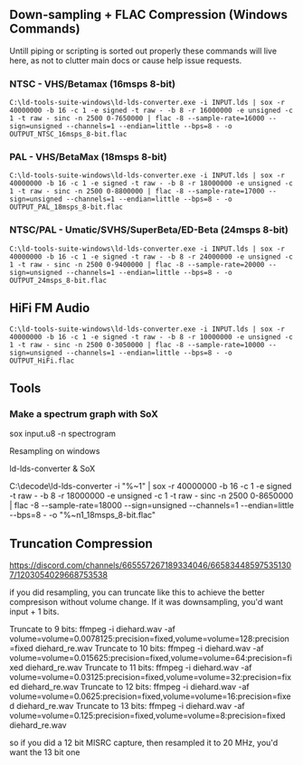 ## Down-sampling + FLAC Compression (Windows Commands)


Untill piping or scripting is sorted out properly these commands will live here, as not to clutter main docs or cause help issue requests. 


### NTSC - VHS/Betamax (16msps 8-bit)

    C:\ld-tools-suite-windows\ld-lds-converter.exe -i INPUT.lds | sox -r 40000000 -b 16 -c 1 -e signed -t raw - -b 8 -r 16000000 -e unsigned -c 1 -t raw - sinc -n 2500 0-7650000 | flac -8 --sample-rate=16000 --sign=unsigned --channels=1 --endian=little --bps=8 - -o OUTPUT_NTSC_16msps_8-bit.flac

### PAL - VHS/BetaMax (18msps 8-bit)

    C:\ld-tools-suite-windows\ld-lds-converter.exe -i INPUT.lds | sox -r 40000000 -b 16 -c 1 -e signed -t raw - -b 8 -r 18000000 -e unsigned -c 1 -t raw - sinc -n 2500 0-8800000 | flac -8 --sample-rate=17000 --sign=unsigned --channels=1 --endian=little --bps=8 - -o OUTPUT_PAL_18msps_8-bit.flac

### NTSC/PAL - Umatic/SVHS/SuperBeta/ED-Beta (24msps 8-bit)

    C:\ld-tools-suite-windows\ld-lds-converter.exe -i INPUT.lds | sox -r 40000000 -b 16 -c 1 -e signed -t raw - -b 8 -r 24000000 -e unsigned -c 1 -t raw - sinc -n 2500 0-9400000 | flac -8 --sample-rate=20000 --sign=unsigned --channels=1 --endian=little --bps=8 - -o OUTPUT_24msps_8-bit.flac

## HiFi FM Audio

    C:\ld-tools-suite-windows\ld-lds-converter.exe -i INPUT.lds | sox -r 40000000 -b 16 -c 1 -e signed -t raw - -b 8 -r 10000000 -e unsigned -c 1 -t raw - sinc -n 2500 0-3050000 | flac -8 --sample-rate=10000 --sign=unsigned --channels=1 --endian=little --bps=8 - -o OUTPUT_HiFi.flac


## Tools

### Make a spectrum graph with SoX

   sox input.u8 -n spectrogram




Resampling on windows 

ld-lds-converter & SoX

C:\decode\ld-lds-converter -i "%~1" | sox -r 40000000 -b 16 -c 1 -e signed -t raw - -b 8 -r 18000000 -e unsigned -c 1 -t raw - sinc -n 2500 0-8650000 | flac -8 --sample-rate=18000 --sign=unsigned --channels=1 --endian=little --bps=8 - -o "%~n1_18msps_8-bit.flac"



## Truncation Compression


https://discord.com/channels/665557267189334046/665834485975351307/1203054029668753538

if you did resampling, you can truncate like this to achieve the better compresison without volume change. If it was downsampling, you'd want input + 1 bits.

Truncate to 9 bits: ffmpeg -i diehard.wav -af volume=volume=0.0078125:precision=fixed,volume=volume=128:precision=fixed diehard_re.wav
Truncate to 10 bits: ffmpeg -i diehard.wav -af volume=volume=0.015625:precision=fixed,volume=volume=64:precision=fixed diehard_re.wav
Truncate to 11 bits: ffmpeg -i diehard.wav -af volume=volume=0.03125:precision=fixed,volume=volume=32:precision=fixed diehard_re.wav
Truncate to 12 bits: ffmpeg -i diehard.wav -af volume=volume=0.0625:precision=fixed,volume=volume=16:precision=fixed diehard_re.wav
Truncate to 13 bits: ffmpeg -i diehard.wav -af volume=volume=0.125:precision=fixed,volume=volume=8:precision=fixed diehard_re.wav


so if you did a 12 bit MISRC capture, then resampled it to 20 MHz, you'd want the 13 bit one
